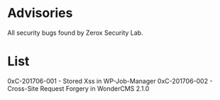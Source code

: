 # Advisories
All security bugs found by Zerox Security Lab.


# List
0xC-201706-001 - Stored Xss in WP-Job-Manager
0xC-201706-002 - Cross-Site Request Forgery in WonderCMS 2.1.0

